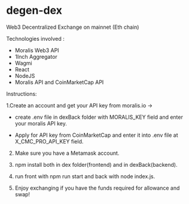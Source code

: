 # degen-dex
Web3 Decentralized Exchange on mainnet (Eth chain)

Technologies involved : 
- Moralis Web3 API
- 1Inch Aggregator
- Wagmi
- React
- NodeJS
- Moralis API and CoinMarketCap API

Instructions:


1.Create an account and get your API key from moralis.io -> 

* create .env file in dexBack folder with MORALIS_KEY field and enter your moralis API key.
  
* Apply for API key from CoinMarketCap and enter it into .env file at X_CMC_PRO_API_KEY field.


2. Make sure you have a Metamask account.


3. npm install both in dex folder(frontend) and in dexBack(backend).


4. run front with npm run start and back with node index.js.


5. Enjoy exchanging if you have the funds required for allowance and swap!
